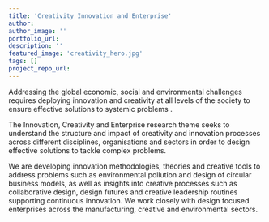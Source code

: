 ```yaml
---
title: 'Creativity Innovation and Enterprise'
author:
author_image: ''
portfolio_url:
description: ''
featured_image: 'creativity_hero.jpg'
tags: []
project_repo_url:
---
```


Addressing the global economic, social and environmental challenges requires  deploying innovation and creativity at all levels of the society to ensure effective solutions to systemic problems .

 The Innovation, Creativity and Enterprise research theme  seeks to understand the structure and impact of creativity and innovation processes across different disciplines, organisations and sectors in order to design effective solutions to tackle complex problems.

 We are developing innovation methodologies, theories and creative tools to address problems such as environmental pollution and design of circular business models, as well as insights into creative processes such as collaborative design, design futures and creative leadership routines supporting continuous innovation. We work closely with design focused enterprises across the manufacturing, creative and environmental sectors.
